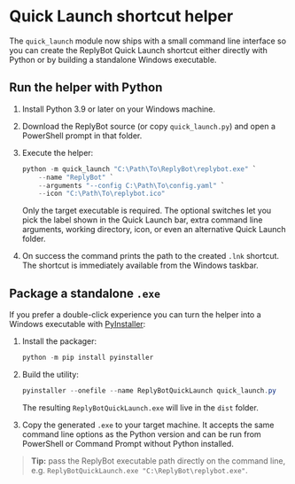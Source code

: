 # Quick Launch shortcut helper

The `quick_launch` module now ships with a small command line interface so you
can create the ReplyBot Quick Launch shortcut either directly with Python or by
building a standalone Windows executable.

## Run the helper with Python

1. Install Python 3.9 or later on your Windows machine.
2. Download the ReplyBot source (or copy `quick_launch.py`) and open a
   PowerShell prompt in that folder.
3. Execute the helper:

   ```powershell
   python -m quick_launch "C:\Path\To\ReplyBot\replybot.exe" `
       --name "ReplyBot" `
       --arguments "--config C:\Path\To\config.yaml" `
       --icon "C:\Path\To\replybot.ico"
   ```

   Only the target executable is required.  The optional switches let you pick
   the label shown in the Quick Launch bar, extra command line arguments,
   working directory, icon, or even an alternative Quick Launch folder.
4. On success the command prints the path to the created `.lnk` shortcut.  The
   shortcut is immediately available from the Windows taskbar.

## Package a standalone `.exe`

If you prefer a double-click experience you can turn the helper into a Windows
executable with [PyInstaller](https://pyinstaller.org/):

1. Install the packager:

   ```powershell
   python -m pip install pyinstaller
   ```

2. Build the utility:

   ```powershell
   pyinstaller --onefile --name ReplyBotQuickLaunch quick_launch.py
   ```

   The resulting `ReplyBotQuickLaunch.exe` will live in the `dist` folder.

3. Copy the generated `.exe` to your target machine.  It accepts the same
   command line options as the Python version and can be run from PowerShell or
   Command Prompt without Python installed.

> **Tip:** pass the ReplyBot executable path directly on the command line, e.g.
> `ReplyBotQuickLaunch.exe "C:\ReplyBot\replybot.exe"`.
